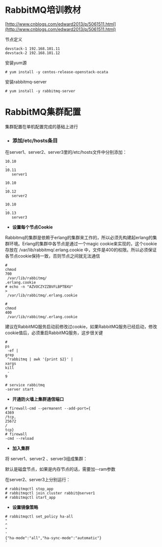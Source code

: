 # RabbitMQ培训教材

[http://www.cnblogs.com/edward2013/p/5061511.html](http://www.cnblogs.com/edward2013/p/5061511.html)

节点定义

```
devstack-1 192.168.101.11
devstack-2 192.168.101.12
```

安装yum源

```
# yum install -y centos-release-openstack-ocata
```

安装rabbitmq-server

```
# yum install -y rabbitmq-server
```

# RabbitMQ集群配置

集群配置在单机配置完成的基础上进行

* ### 添加/etc/hosts条目

在server1、server2、server3里的/etc/hosts文件中分别添加：

```
10.10
.
10.11
   server1

10.10
.
10.12
   server2

10.10
.
10.13
   server3
```

* **设置每个节点Cookie**

Rabbitmq的集群是依赖于erlang的集群来工作的，所以必须先构建起erlang的集群环境。Erlang的集群中各节点是通过一个magic cookie来实现的，这个cookie存放在 /var/lib/rabbitmq/.erlang.cookie 中，文件是400的权限。所以必须保证各节点cookie保持一致，否则节点之间就无法通信

```
# 
chmod
700
 /var/lib/rabbitmq/
.erlang.cookie
# echo -n "AZVOCZYZZBVFLBPTBXU" 
>
 /var/lib/rabbitmq/.erlang.cookie

# 
chmod
400
 /var/lib/rabbitmq/.erlang.cookie
```

建议在RabbitMQ服务启动前修改过cookie，如果RabbitMQ服务已经启动，修改cookie值后，必须重启RabbitMQ服务，这步很关键

```
# 
ps
 -ef | 
grep
 ^rabbitmq | awk '{print $2}' | 
xargs
kill
 -
9

# service rabbitmq
-server start
```

* **开通防火墙上集群通信端口**

```
# firewall-cmd --permanent --add-port={
4369
/tcp,
25672
/
tcp}
# firewall
-cmd --reload
```

* **加入集群**

将 server1、server2 、server3组成集群：

默认是磁盘节点，如果是内存节点的话，需要加--ram参数

在server2、server3上分别运行：

```
# rabbitmqctl stop_app
# rabbitmqctl join_cluster rabbit@server1
# rabbitmqctl start_app
```

* **设置镜像策略**

```
# rabbitmqctl set_policy ha-all 
"
^
"
'
{"ha-mode":"all","ha-sync-mode":"automatic"}
'
```

  


